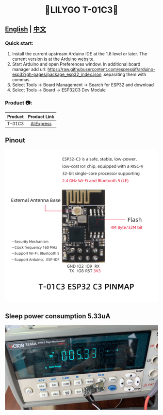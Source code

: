 <h1 align = "center">🌟LILYGO T-01C3🌟</h1>

## **[English](./README.MD) | [中文](./README_CN.MD)**

<h3 align = "left">Quick start:</h3>

1. Install the current upstream Arduino IDE at the 1.8 level or later. The current version is at the [Arduino website](http://www.arduino.cc/en/main/software).
2. Start Arduino and open Preferences window. In additional board manager add url: https://raw.githubusercontent.com/espressif/arduino-esp32/gh-pages/package_esp32_index.json .separating them with commas.
3. Select Tools -> Board Management -> Search for ESP32 and download
4. Select Tools -> Board -> ESP32C3 Dev Module


<h3 align = "left">Product 📷:</h3>

| Product |                            Product  Link                            |
| :-----: | :-----------------------------------------------------------------: |
| T-01C3  | [AliExpress](https://www.aliexpress.com/item/1005003538055090.html) |

## Pinout

![](image/T-01C3pin.jpg)


## Sleep power consumption 5.33uA

![](image/deepsleep.png)
